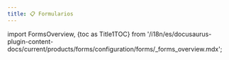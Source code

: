```yaml
---
title: 📋 Formularios
---
```


import FormsOverview, {toc as Title1TOC} from '/i18n/es/docusaurus-plugin-content-docs/current/products/forms/configuration/forms/_forms_overview.mdx'; 

<FormsOverview/>